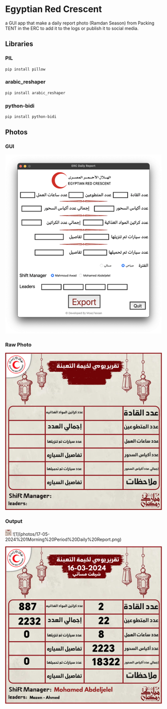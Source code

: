 # Egyptian Red Crescent
a GUI app that make a daily report photo (Ramdan Season) from Packing TENT in the ERC to add it to the logs or publish it to social media.

## Libraries

### PIL
```bash
pip install pillow
```

### arabic_reshaper
```bash
pip install arabic_reshaper
```

### python-bidi
```bash
pip install python-bidi

```


## Photos 
### GUI
![GUI](photos/image.png)

### Raw Photo
![Raw-Photo](photos/daily_report.png)

### Output
<img src="photos/17-05-2024%201Morning%20Period%20Daily%20Report.png" width="20">
![1](photos/17-05-2024%201Morning%20Period%20Daily%20Report.png)

![2](photos/16-03-2024%202Evening%20Period%20Daily%20Report.png)
